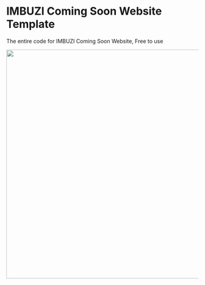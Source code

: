 # IMBUZI Coming Soon Website Template

The entire code for IMBUZI Coming Soon Website, Free to use

<div>
  <img width="600px" src="https://github.com/alisolanki/imbuzi-coming-soon/blob/master/Screenshot%202023-11-02%20at%204.53.01%20PM.png"/>
</div>

